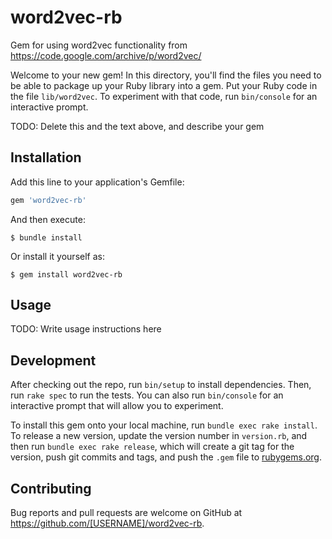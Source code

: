 # word2vec-rb

Gem for using word2vec functionality from https://code.google.com/archive/p/word2vec/


Welcome to your new gem! In this directory, you'll find the files you need to be able to package up your Ruby library into a gem. Put your Ruby code in the file `lib/word2vec`. To experiment with that code, run `bin/console` for an interactive prompt.

TODO: Delete this and the text above, and describe your gem

## Installation

Add this line to your application's Gemfile:

```ruby
gem 'word2vec-rb'
```

And then execute:

    $ bundle install

Or install it yourself as:

    $ gem install word2vec-rb

## Usage

TODO: Write usage instructions here

## Development

After checking out the repo, run `bin/setup` to install dependencies. Then, run `rake spec` to run the tests. You can also run `bin/console` for an interactive prompt that will allow you to experiment.

To install this gem onto your local machine, run `bundle exec rake install`. To release a new version, update the version number in `version.rb`, and then run `bundle exec rake release`, which will create a git tag for the version, push git commits and tags, and push the `.gem` file to [rubygems.org](https://rubygems.org).

## Contributing

Bug reports and pull requests are welcome on GitHub at https://github.com/[USERNAME]/word2vec-rb.
